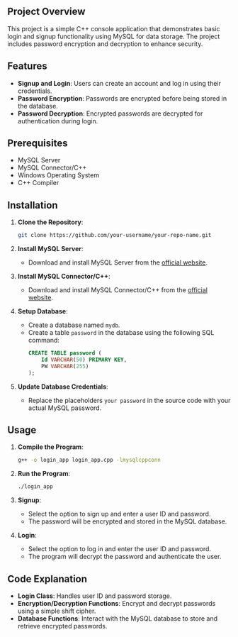 ## Project Overview

This project is a simple C++ console application that demonstrates basic login and signup functionality using MySQL for data storage. The project includes password encryption and decryption to enhance security.

## Features

- **Signup and Login**: Users can create an account and log in using their credentials.
- **Password Encryption**: Passwords are encrypted before being stored in the database.
- **Password Decryption**: Encrypted passwords are decrypted for authentication during login.

## Prerequisites

- MySQL Server
- MySQL Connector/C++
- Windows Operating System
- C++ Compiler

## Installation

1. **Clone the Repository**:
    ```sh
    git clone https://github.com/your-username/your-repo-name.git
    ```

2. **Install MySQL Server**:
    - Download and install MySQL Server from the [official website](https://dev.mysql.com/downloads/mysql/).

3. **Install MySQL Connector/C++**:
    - Download and install MySQL Connector/C++ from the [official website](https://dev.mysql.com/downloads/connector/cpp/).

4. **Setup Database**:
    - Create a database named `mydb`.
    - Create a table `password` in the database using the following SQL command:
      ```sql
      CREATE TABLE password (
          Id VARCHAR(50) PRIMARY KEY,
          PW VARCHAR(255)
      );
      ```

5. **Update Database Credentials**:
    - Replace the placeholders `your password` in the source code with your actual MySQL password.

## Usage

1. **Compile the Program**:
    ```sh
    g++ -o login_app login_app.cpp -lmysqlcppconn
    ```

2. **Run the Program**:
    ```sh
    ./login_app
    ```

3. **Signup**:
    - Select the option to sign up and enter a user ID and password.
    - The password will be encrypted and stored in the MySQL database.

4. **Login**:
    - Select the option to log in and enter the user ID and password.
    - The program will decrypt the password and authenticate the user.

## Code Explanation

- **Login Class**: Handles user ID and password storage.
- **Encryption/Decryption Functions**: Encrypt and decrypt passwords using a simple shift cipher.
- **Database Functions**: Interact with the MySQL database to store and retrieve encrypted passwords.
